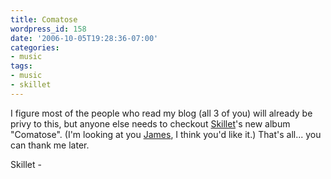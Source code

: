 ```yaml
---
title: Comatose
wordpress_id: 158
date: '2006-10-05T19:28:36-07:00'
categories:
- music
tags:
- music
- skillet
---
```

I figure most of the people who read my blog (all 3 of you) will already be privy to this, but anyone else needs to
checkout [Skillet][]'s new album "Comatose".  (I'm looking at you [James][], I think you'd like it.)  That's all... you
can thank me later.

<a href="https://itunes.apple.com/us/album/comatose/id668404397?uo=4">
  <img height="15" width="61" alt="Skillet - Comatose" src="https://s.mzstatic.com/images/badgeitunes61x15dark.gif">
</a>

[Skillet]: http://www.skillet.com/
[James]: http://aioxipa.com/mrg/
